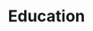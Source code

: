 ---
layout: archive
title: "Education"
permalink: /education
author_profile: true
redirect_from:
  - /school
---